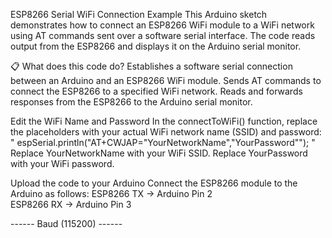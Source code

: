 ESP8266 Serial WiFi Connection Example
This Arduino sketch demonstrates how to connect an ESP8266 WiFi module to a WiFi network using AT commands sent over a software serial interface. The code reads output from the ESP8266 and displays it on the Arduino serial monitor.

📋 What does this code do?
Establishes a software serial connection between an Arduino and an ESP8266 WiFi module.
Sends AT commands to connect the ESP8266 to a specified WiFi network.
Reads and forwards responses from the ESP8266 to the Arduino serial monitor.


Edit the WiFi Name and Password
In the connectToWiFi() function, replace the placeholders with your actual WiFi network name (SSID) and password:
" espSerial.println("AT+CWJAP=\"YourNetworkName\",\"YourPassword\""); "
    Replace YourNetworkName with your WiFi SSID.
    Replace YourPassword with your WiFi password.

Upload the code to your Arduino
Connect the ESP8266 module to the Arduino as follows:
ESP8266 TX → Arduino Pin 2  
ESP8266 RX → Arduino Pin 3

------ Baud (115200) ------
